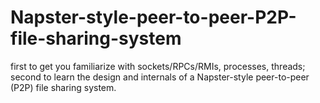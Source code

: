 # Napster-style-peer-to-peer-P2P-file-sharing-system
 first to get you familiarize with sockets/RPCs/RMIs, processes, threads; second to learn the design and internals of a Napster-style peer-to-peer (P2P) file sharing system. 
